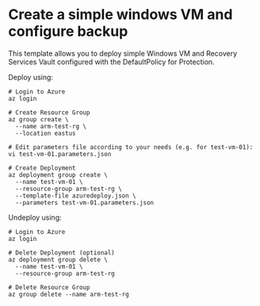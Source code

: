 # Create a simple windows VM and configure backup

This template allows you to deploy simple Windows VM and Recovery Services Vault configured with the DefaultPolicy for Protection.

Deploy using:

```
# Login to Azure
az login

# Create Resource Group
az group create \
  --name arm-test-rg \
  --location eastus

# Edit parameters file according to your needs (e.g. for test-vm-01):
vi test-vm-01.parameters.json

# Create Deployment
az deployment group create \
  --name test-vm-01 \
  --resource-group arm-test-rg \
  --template-file azuredeploy.json \
  --parameters test-vm-01.parameters.json
```

Undeploy using:

```
# Login to Azure
az login

# Delete Deployment (optional)
az deployment group delete \
  --name test-vm-01 \
  --resource-group arm-test-rg

# Delete Resource Group
az group delete --name arm-test-rg
```
